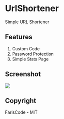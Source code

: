 # UrlShortener
Simple URL Shortener

## Features

1. Custom Code
2. Password Protection
3. Simple Stats Page

## Screenshot

![](https://l.top4top.io/p_1854smfnt1.png)

## Copyright 

FarisCode - MIT
